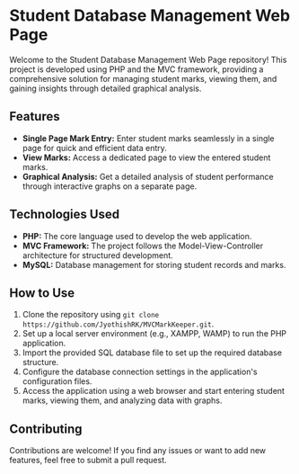 # Student Database Management Web Page

Welcome to the Student Database Management Web Page repository! This project is developed using PHP and the MVC framework, providing a comprehensive solution for managing student marks, viewing them, and gaining insights through detailed graphical analysis.

## Features

- **Single Page Mark Entry:** Enter student marks seamlessly in a single page for quick and efficient data entry.
- **View Marks:** Access a dedicated page to view the entered student marks.
- **Graphical Analysis:** Get a detailed analysis of student performance through interactive graphs on a separate page.

## Technologies Used

- **PHP:** The core language used to develop the web application.
- **MVC Framework:** The project follows the Model-View-Controller architecture for structured development.
- **MySQL:** Database management for storing student records and marks.

## How to Use

1. Clone the repository using `git clone https://github.com/JyothishRK/MVCMarkKeeper.git`.
2. Set up a local server environment (e.g., XAMPP, WAMP) to run the PHP application.
3. Import the provided SQL database file to set up the required database structure.
4. Configure the database connection settings in the application's configuration files.
5. Access the application using a web browser and start entering student marks, viewing them, and analyzing data with graphs.

## Contributing

Contributions are welcome! If you find any issues or want to add new features, feel free to submit a pull request.


